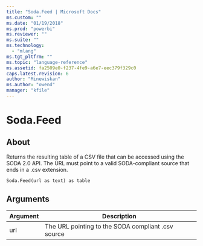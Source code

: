 ```yaml
---
title: "Soda.Feed | Microsoft Docs"
ms.custom: ""
ms.date: "01/19/2018"
ms.prod: "powerbi"
ms.reviewer: ""
ms.suite: ""
ms.technology: 
  - "mlang"
ms.tgt_pltfrm: ""
ms.topic: "language-reference"
ms.assetid: fa2509e0-f237-4fe9-a6e7-eec379f329c0
caps.latest.revision: 6
author: "Minewiskan"
ms.author: "owend"
manager: "kfile"
---
```

# Soda.Feed

  
## About  
Returns the resulting table of a CSV file that can be accessed using the SODA 2.0 API.  The URL must point to a valid SODA-compliant source that ends in a .csv extension.  
  
```  
Soda.Feed(url as text) as table  
```  
  
## Arguments  
  
|Argument|Description|  
|------------|---------------|  
|url|The URL pointing to the SODA compliant .csv source|  
  
